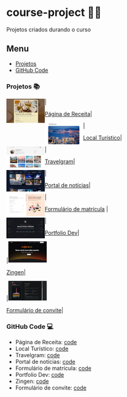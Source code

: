 # course-project :woman_technologist:
 Projetos criados durando o curso

## Menu

- [Projetos](#projetos)
- [GitHub Code](#github-code)

### Projetos :books:

|<img src="- index-rocketseat/assets/images/receita.png" align="left" width="100">

[Página de Receita](https://erikaestudar.github.io/course-project/pagina-de-receita/index.html)|

|<img src="- index-rocketseat/assets/images/local-turistico.png" align="left" width="100">

[Local Turístico](https://erikaestudar.github.io/course-project/local-turistico/index.html)|

|<img src="- index-rocketseat/assets/images/travelgram.png" align="left" width="100">

[Travelgram](https://erikaestudar.github.io/course-project/travelgram/index.html)|

|<img src="- index-rocketseat/assets/images/noticias.png" align="left" width="100">

[Portal de notícias](https://erikaestudar.github.io/course-project/portal-de-noticias/index.html)|

|<img src="- index-rocketseat/assets/images/matricula.png" align="left" width="100">

[Formulário de matrícula](https://erikaestudar.github.io/course-project/formulario-de-matricula/index.html) |

|<img src="- index-rocketseat/assets/images/portfolio.png" align="left" width="100">

[Portfolio Dev](https://erikaestudar.github.io/course-project/portfolio-dev/index.html)|
 
|<img src="- index-rocketseat/assets/images/zingen.png" width="100">

[Zingen](https://erikaestudar.github.io/course-project/zingen/index.html)|

|<img src="- index-rocketseat/assets/images/convite.png" width="100">

[Formulário de convite](https://erikaestudar.github.io/course-project/formulario-de-convite/index.html)|
 

### GitHub Code :computer:

- Página de Receita: [code](https://github.com/Erikaestudar/course-project/tree/main/pagina-de-receita)
- Local Turístico:  [code](https://github.com/Erikaestudar/course-project/tree/main/local-turistico)
- Travelgram: [code](https://github.com/Erikaestudar/course-project/tree/main/travelgram)
- Portal de notícias: [code](https://github.com/Erikaestudar/course-project/tree/main/portal-de-noticias)
- Formulário de matrícula: [code](https://github.com/Erikaestudar/course-project/tree/main/formulario-de-matricula)
- Portfolio Dev: [code](https://github.com/Erikaestudar/course-project/tree/main/portfolio-dev)
- Zingen: [code](https://github.com/Erikaestudar/course-project/tree/main/zingen)
- Formulário de convite: [code](https://github.com/Erikaestudar/course-project/tree/main/formulario-de-convite)